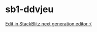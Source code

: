# sb1-ddvjeu

[Edit in StackBlitz next generation editor ⚡️](https://stackblitz.com/~/github.com/mibio23/sb1-ddvjeu)